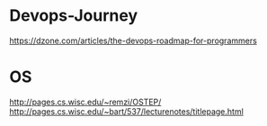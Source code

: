 # Devops-Journey
https://dzone.com/articles/the-devops-roadmap-for-programmers


# OS
http://pages.cs.wisc.edu/~remzi/OSTEP/
http://pages.cs.wisc.edu/~bart/537/lecturenotes/titlepage.html
